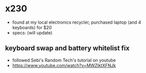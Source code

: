 # x230
* found at my local electronics recycler, purchased laptop (and 4 keyboards) for $20
* specs: (will update)

## keyboard swap and battery whitelist fix
* followed Sebi's Random Tech's tutorial on youtube
* https://www.youtube.com/watch?v=MWZlktXFNJk
